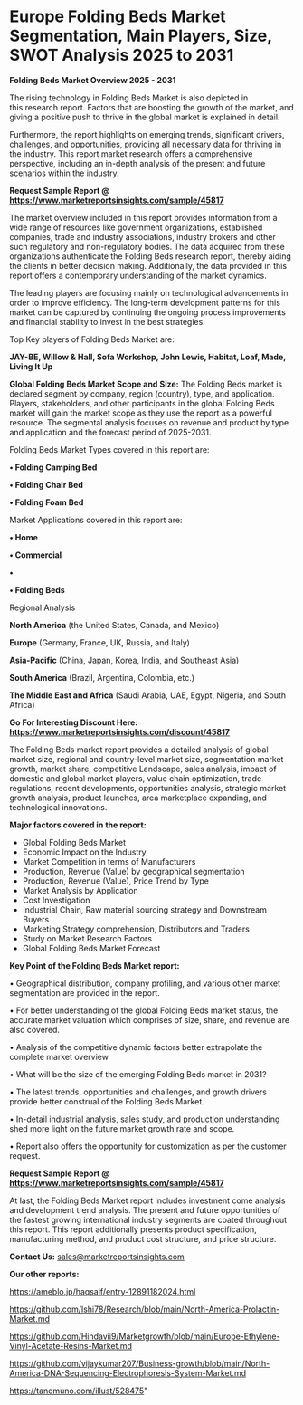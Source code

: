 # Europe Folding Beds Market Segmentation, Main Players, Size, SWOT Analysis 2025 to 2031

<Strong> Folding Beds Market Overview 2025 - 2031</strong>

The rising technology in Folding Beds Market is also depicted in this research report. Factors that are boosting the growth of the market, and giving a positive push to thrive in the global market is explained in detail.

Furthermore, the report highlights on emerging trends, significant drivers, challenges, and opportunities, providing all necessary data for thriving in the industry. This report market research offers a comprehensive perspective, including an in-depth analysis of the present and future scenarios within the industry.

<strong>Request Sample Report @ <a href=https://www.marketreportsinsights.com/sample/45817>https://www.marketreportsinsights.com/sample/45817</a></strong>

The market overview included in this report provides information from a wide range of resources like government organizations, established companies, trade and industry associations, industry brokers and other such regulatory and non-regulatory bodies. The data acquired from these organizations authenticate the Folding Beds research report, thereby aiding the clients in better decision making. Additionally, the data provided in this report offers a contemporary understanding of the market dynamics.

The leading players are focusing mainly on technological advancements in order to improve efficiency. The long-term development patterns for this market can be captured by continuing the ongoing process improvements and financial stability to invest in the best strategies.

Top Key players of Folding Beds Market are:

<strong>JAY-BE, Willow & Hall, Sofa Workshop, John Lewis, Habitat, Loaf, Made, Living It Up</strong>

<strong><b>Global Folding Beds Market Scope and Size:</b></strong>
The Folding Beds market is declared segment by company, region (country), type, and application. Players, stakeholders, and other participants in the global Folding Beds market will gain the market scope as they use the report as a powerful resource. The segmental analysis focuses on revenue and product by type and application and the forecast period of 2025-2031.

Folding Beds Market Types covered in this report are:

<strong>•  Folding Camping Bed

•  Folding Chair Bed

•  Folding Foam Bed</strong>

Market Applications covered in this report are:

<strong>•  Home

•  Commercial

•  

•  Folding Beds</strong> 

Regional Analysis

<strong>North America</strong> (the United States, Canada, and Mexico)

<strong>Europe</strong> (Germany, France, UK, Russia, and Italy)

<strong>Asia-Pacific</strong> (China, Japan, Korea, India, and Southeast Asia)

<strong>South America</strong> (Brazil, Argentina, Colombia, etc.)

<strong>The Middle East and Africa</strong> (Saudi Arabia, UAE, Egypt, Nigeria, and South Africa)

<strong>Go For Interesting Discount Here: <a href=https://www.marketreportsinsights.com/discount/45817>https://www.marketreportsinsights.com/discount/45817</a></strong>

The Folding Beds market report provides a detailed analysis of global market size, regional and country-level market size, segmentation market growth, market share, competitive Landscape, sales analysis, impact of domestic and global market players, value chain optimization, trade regulations, recent developments, opportunities analysis, strategic market growth analysis, product launches, area marketplace expanding, and technological innovations.

<strong><b>Major factors covered in the report:</b></strong>
<ul>
  <li>Global Folding Beds Market </li>
  <li>Economic Impact on the Industry</li>
  <li>Market Competition in terms of Manufacturers</li>
  <li>Production, Revenue (Value) by geographical segmentation</li>
  <li>Production, Revenue (Value), Price Trend by Type</li>
  <li>Market Analysis by Application</li>
  <li>Cost Investigation</li>
  <li>Industrial Chain, Raw material sourcing strategy and Downstream Buyers</li>
  <li>Marketing Strategy comprehension, Distributors and Traders</li>
  <li>Study on Market Research Factors</li>
  <li>Global Folding Beds Market Forecast</li>
</ul>

<strong><b>Key Point of the Folding Beds Market report:</b></strong>

• Geographical distribution, company profiling, and various other market segmentation are provided in the report.

• For better understanding of the global Folding Beds market status, the accurate market valuation which comprises of size, share, and revenue are also covered.

• Analysis of the competitive dynamic factors better extrapolate the complete market overview

• What will be the size of the emerging Folding Beds market in 2031?

• The latest trends, opportunities and challenges, and growth drivers provide better construal of the Folding Beds Market.

• In-detail industrial analysis, sales study, and production understanding shed more light on the future market growth rate and scope.

• Report also offers the opportunity for customization as per the customer request.

<strong>Request Sample Report @ <a href=https://www.marketreportsinsights.com/sample/45817>https://www.marketreportsinsights.com/sample/45817</a></strong>

At last, the Folding Beds Market report includes investment come analysis and development trend analysis. The present and future opportunities of the fastest growing international industry segments are coated throughout this report. This report additionally presents product specification, manufacturing method, and product cost structure, and price structure.

<strong>Contact Us:</strong>
sales@marketreportsinsights.com

<strong>Our other reports:</strong>

<a href=https://ameblo.jp/haqsaif/entry-12891182024.html>https://ameblo.jp/haqsaif/entry-12891182024.html</a>

<a href=https://github.com/Ishi78/Research/blob/main/North-America-Prolactin-Market.md>https://github.com/Ishi78/Research/blob/main/North-America-Prolactin-Market.md</a>

<a href=https://github.com/Hindavii9/Marketgrowth/blob/main/Europe-Ethylene-Vinyl-Acetate-Resins-Market.md>https://github.com/Hindavii9/Marketgrowth/blob/main/Europe-Ethylene-Vinyl-Acetate-Resins-Market.md</a>

<a href=https://github.com/vijaykumar207/Business-growth/blob/main/North-America-DNA-Sequencing-Electrophoresis-System-Market.md>https://github.com/vijaykumar207/Business-growth/blob/main/North-America-DNA-Sequencing-Electrophoresis-System-Market.md</a>

<a href=https://tanomuno.com/illust/528475>https://tanomuno.com/illust/528475</a>"
